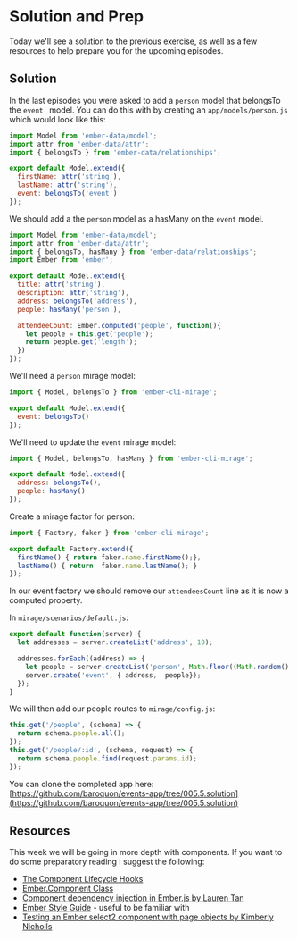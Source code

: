 # Solution and Prep

Today we'll see a solution to the previous exercise, as well as a few resources to help prepare you for the upcoming episodes.

## Solution

In the last episodes you were asked to add a `person` model that belongsTo the `event ` model. You can do this with by creating an `app/models/person.js` which would look like this:

```JavaScript
import Model from 'ember-data/model';
import attr from 'ember-data/attr';
import { belongsTo } from 'ember-data/relationships';

export default Model.extend({
  firstName: attr('string'),
  lastName: attr('string'),
  event: belongsTo('event')
});

```

We should add a the `person` model as a hasMany on the `event` model.

```JavaScript
import Model from 'ember-data/model';
import attr from 'ember-data/attr';
import { belongsTo, hasMany } from 'ember-data/relationships';
import Ember from 'ember';

export default Model.extend({
  title: attr('string'),
  description: attr('string'),
  address: belongsTo('address'),
  people: hasMany('person'),

  attendeeCount: Ember.computed('people', function(){
    let people = this.get('people');
    return people.get('length');
  })
});
```

We'll need a `person` mirage model:

```JavaScript
import { Model, belongsTo } from 'ember-cli-mirage';

export default Model.extend({
  event: belongsTo()
});
```

We'll need to update the `event` mirage model:

```JavaScript
import { Model, belongsTo, hasMany } from 'ember-cli-mirage';

export default Model.extend({
  address: belongsTo(),
  people: hasMany()
});
```

Create a mirage factor for person:

```JavaScript
import { Factory, faker } from 'ember-cli-mirage';

export default Factory.extend({
  firstName() { return faker.name.firstName();},
  lastName() { return  faker.name.lastName(); }
});
```

In our event factory we should remove our `attendeesCount` line as it is now a computed property.

In `mirage/scenarios/default.js`:

```JavaScript
export default function(server) {
  let addresses = server.createList('address', 10);

  addresses.forEach((address) => {
    let people = server.createList('person', Math.floor((Math.random() * 30) + 1));
    server.create('event', { address,  people});
  });
}
```
We will then add our people routes to `mirage/config.js`:

```JavaScript
this.get('/people', (schema) => {
  return schema.people.all();
});
this.get('/people/:id', (schema, request) => {
  return schema.people.find(request.params.id);
});
```

You can clone the completed app here: [https://github.com/baroquon/events-app/tree/005.5.solution](https://github.com/baroquon/events-app/tree/005.5.solution)

## Resources

This week we will be going in more depth with components. If you want to do some preparatory reading I suggest the following:

* [The Component Lifecycle Hooks](https://guides.emberjs.com/v2.6.0/components/the-component-lifecycle/)
* [Ember.Component Class](http://emberjs.com/api/classes/Ember.Component.html)
* [Component dependency injection in Ember.js by Lauren Tan](https://emberway.io/component-dependency-injection-in-ember-js-a46a39a5d30a)
* [Ember Style Guide](https://github.com/emberjs/ember.js/blob/master/STYLEGUIDE.md) - useful to be familiar with
* [Testing an Ember select2 component with page objects by Kimberly Nicholls](https://gridium.com/testing-select2-with-page-objects/)
